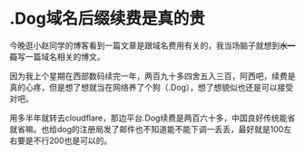 # .Dog域名后缀续费是真的贵

今晚逛小赵同学的博客看到一篇文章是跟域名费用有关的，我当场脑子就想到<s>水一篇</s>写一篇域名相关的博文。

因为我上个星期在西部数码续完一年，两百九十多四舍五入三百，阿西吧，续费是真的心疼，但是想了想就当在网络养了个狗（.Dog），想了想貌似也还是可以接受对吧。

用多半年就转去cloudflare，那边平台.Dog续费是两百六十多，中国良好传统能省就省嘛。也给dog的注册局发了邮件也不知道能不能下调一丢丢，最好就是100左右要是不行200也是可以的。